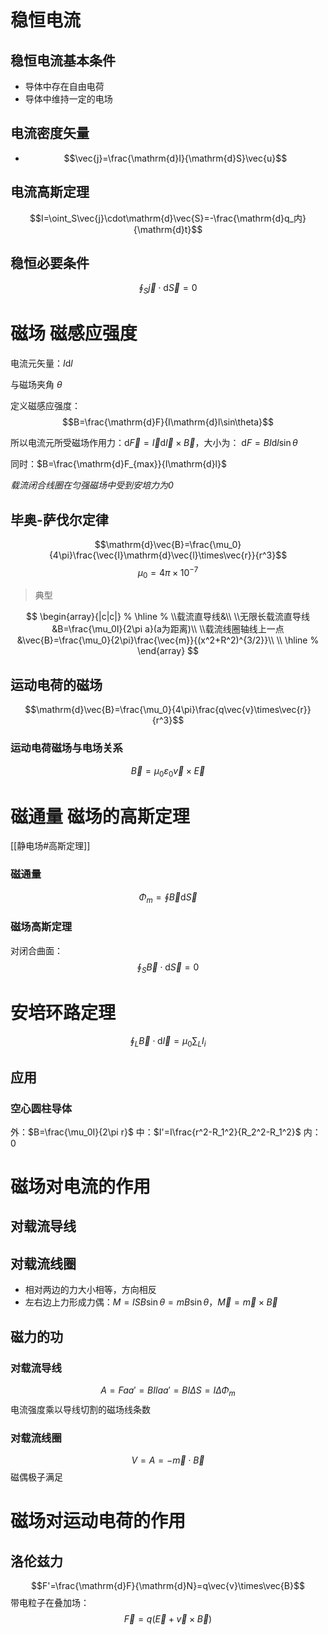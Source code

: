 # 稳恒电流
## 稳恒电流基本条件
- 导体中存在自由电荷
- 导体中维持一定的电场
## 电流密度矢量
- $$\vec{j}=\frac{\mathrm{d}I}{\mathrm{d}S}\vec{u}$$

## 电流高斯定理
$$I=\oint_S\vec{j}\cdot\mathrm{d}\vec{S}=-\frac{\mathrm{d}q_内}{\mathrm{d}t}$$
## 稳恒必要条件
$$\oint_S\vec{j}\cdot\mathrm{d}\vec{S}=0$$
# 磁场 磁感应强度
电流元矢量：$I\mathrm{d}l$

与磁场夹角 $\theta$

定义磁感应强度：
$$B=\frac{\mathrm{d}F}{I\mathrm{d}l\sin\theta}$$

所以电流元所受磁场作用力：$\mathrm{d}\vec{F}=\vec{I}\mathrm{d}\vec{l}\times\vec{B}$，大小为： $\mathrm{d}F=BI\mathrm{d}l\sin\theta$

同时：$B=\frac{\mathrm{d}F_{max}}{I\mathrm{d}l}$

*载流闭合线圈在匀强磁场中受到安培力为0*
## 毕奥-萨伐尔定律
$$\mathrm{d}\vec{B}=\frac{\mu_0}{4\pi}\frac{\vec{I}\mathrm{d}\vec{l}\times\vec{r}}{r^3}$$
$$\mu_0=4\pi\times10^{-7}$$
> 典型

$$
\begin{array}{|c|c|} %
    \hline %
    \\载流直导线&\\
    \\无限长载流直导线&B=\frac{\mu_0I}{2\pi a}(a为距离)\\
    \\载流线圈轴线上一点&\vec{B}=\frac{\mu_0}{2\pi}\frac{\vec{m}}{(x^2+R^2)^{3/2}}\\
    \\
    \hline %
\end{array}
$$
## 运动电荷的磁场
$$\mathrm{d}\vec{B}=\frac{\mu_0}{4\pi}\frac{q\vec{v}\times\vec{r}}{r^3}$$
### 运动电荷磁场与电场关系
$$\vec{B}=\mu_0\varepsilon_0\vec{v}\times\vec{E}$$

# 磁通量 磁场的高斯定理
[[静电场#高斯定理]]
### 磁通量
$$\Phi_m=\oint\vec{B}\mathrm{d}\vec{S}$$
### 磁场高斯定理
对闭合曲面：
$$\oint_S\vec{B}\cdot\mathrm{d}\vec{S}=0$$
# 安培环路定理
$$\oint_L\vec{B}\cdot\mathrm{d}\vec{l}=\mu_0\sum_LI_i$$

## 应用
### 空心圆柱导体
外：$B=\frac{\mu_0I}{2\pi r}$
中：$I'=I\frac{r^2-R_1^2}{R_2^2-R_1^2}$
内：$0$

# 磁场对电流的作用
## 对载流导线
## 对载流线圈
- 相对两边的力大小相等，方向相反
- 左右边上力形成力偶：$M=ISB\sin\theta=mB\sin\theta$，$\vec{M}=\vec{m}\times\vec{B}$

## 磁力的功
### 对载流导线
$$A=Faa'=BIlaa'=BI\Delta S=I\Delta \Phi_m$$
电流强度乘以导线切割的磁场线条数
### 对载流线圈
$$V=A=-\vec{m}\cdot\vec{B}$$
磁偶极子满足

# 磁场对运动电荷的作用
## 洛伦兹力
$$F'=\frac{\mathrm{d}F}{\mathrm{d}N}=q\vec{v}\times\vec{B}$$
带电粒子在叠加场：
$$\vec{F}=q(\vec{E}+\vec{v}\times\vec{B})$$
